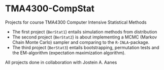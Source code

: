 # TMA4300-CompStat
Projects for course TMA4300 Computer Intensive Statistical Methods

* The first project (`BerStat1`) entails simulation methods from distribution
* The second project (`BerStat2`) is about implementing a MCMC (Markov Chain Monte Carlo) sampler and comparing to the `R-INLA`-package.
* The third project (`BerStat3`) entails bootstrapping, permutation tests and the EM-algorithm (expectation maximization algorithm).

All projects done in collaboration with Jostein A. Aanes
